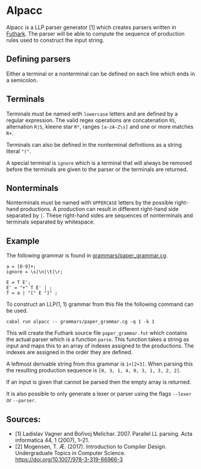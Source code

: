 # Alpacc
Alpacc is a LLP parser generator [1] which creates parsers written in [Futhark](https://futhark-lang.org/). The parser will be able to compute the sequence of production rules used to construct the input string.

## Defining parsers
Either a terminal or a nonterminal can be defined on each line which ends in a semicolon.

## Terminals
Terminals must be named with `lowercase` letters and are defined by a regular expression. The valid regex operations are concatenation `RS`, alternation `R|S`, kleene star `R*`, ranges `[a-zA-Z\s]` and one or more matches `R+`.

Terminals can also be defined in the nonterminal definitions as a string literal `"("`.

A special terminal is `ignore` which is a terminal that will always be removed before the terminals are given to the parser or the terminals are returned.

## Nonterminals
Nonterminals must be named with `UPPERCASE` letters by the possible right-hand productions. A production can result in different right-hand side separated by `|`. These right-hand sides are sequences of nonterminals and terminals separated by whitespace.

## Example
The following grammar is found in [grammars/paper_grammar.cg](grammars/paper_grammar.cg).
```
a = [0-9]+;
ignore = \s|\n|\t|\r;

E = T E';
E' = "+" T E' | ;
T = a | "[" E "]" ;
```
To construct an LLP(1, 1) grammar from this file the following command can be used.
```
cabal run alpacc -- grammars/paper_grammar.cg -q 1 -k 1
```
This will create the Futhark source file `paper_grammar.fut` which contains the actual parser which is a function `parse`. This function takes a string as input and maps this to an array of indexes assigned to the productions. The indexes are assigned in the order they are defined.

A leftmost derivable string from this grammar is `1+[2+3]`. When parsing this the resulting production sequence is `[0, 3, 1, 4, 0, 3, 1, 3, 2, 2]`.

If an input is given that cannot be parsed then the empty array is returned.

It is also possible to only generate a lexer or parser using the flags `--lexer` or `--parser`. 

## Sources:
- [1] Ladislav Vagner and Bořivoj Melichar. 2007. Parallel LL parsing. Acta informatica 44, 1 (2007), 1–21.
- [2] Mogensen, T. Æ. (2017). Introduction to Compiler Design. Undergraduate Topics in Computer Science. https://doi.org/10.1007/978-3-319-66966-3